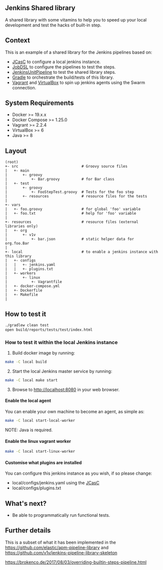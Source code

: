 ## Jenkins Shared library

A shared library with some vitamins to help you to speed up your local development and test the hacks of built-in step.

## Context

This is an example of a shared library for the Jenkins pipelines based on:

- [JCasC](https://jenkins.io/projects/jcasc/) to configure a local jenkins instance.
- [JobDSL](https://github.com/jenkinsci/job-dsl-plugin/wiki) to configure the pipelines to test the steps.
- [JenkinsUnitPipeline](https://github.com/jenkinsci/JenkinsPipelineUnit) to test the shared library steps.
- [Gradle](https://docs.gradle.org/current/userguide/userguide.html) to orchestrate the build/tests of this library.
- [Vagrant](https://www.vagrantup.com/docs/index.html) and [VirtualBox](https://www.virtualbox.org/wiki/Documentation) to spin up jenkins agents using the Swarm connection.

## System Requirements

- Docker >= 19.x.x
- Docker Compose >= 1.25.0
- Vagrant >= 2.2.4
- VirtualBox >= 6
- Java >= 8

## Layout

```
(root)
+- src                             # Groovy source files
|   +- main
|       +- groovy
|           +- Bar.groovy          # for Bar class
|   +- test
|       +- groovy
|           +- FooStepTest.groovy  # Tests for the foo step
|       +- resources               # resource files for the tests
|
+- vars
|   +- foo.groovy                  # for global 'foo' variable
|   +- foo.txt                     # help for 'foo' variable
|
+- resources                       # resource files (external libraries only)
|   +- org
|       +- v1v
|           +- bar.json            # static helper data for org.foo.Bar
|
+- local                           # to enable a jenkins instance with this library
|   +- configs
|   |   +- jenkins.yaml
|   |   +- plugins.txt
|   +- workers
|       +- linux
|           +- Vagrantfile
|   +- docker-compose.yml
|   +- Dockerfile
|   +- Makefile
|
```

## How to test it

```bash
./gradlew clean test
open build/reports/tests/test/index.html
```

### How to test it within the local Jenkins instance

1. Build docker image by running:

```bash
make -C local build
```

2. Start the local Jenkins master service by running:

```bash
make -C local make start
```

3. Browse to <http://localhost:8080> in your web browser.

#### Enable the local agent

You can enable your own machine to become an agent, as simple as:

```bash
make -C local start-local-worker
```
NOTE: Java is required.

#### Enable the linux vagrant worker

```bash
make -C local start-linux-worker
```

#### Customise what plugins are installed

You can configure this jenkins instance as you wish, if so please change:

* local/configs/jenkins.yaml using the [JCasC](https://jenkins.io/projects/jcasc/)
* local/configs/plugins.txt


## What's next?

- Be able to programmatically run functional tests.


## Further details

This is a subset of what it has been implemented in the https://github.com/elastic/apm-pipeline-library and https://github.com/v1v/jenkins-pipeline-library-skeleton

https://brokenco.de/2017/08/03/overriding-builtin-steps-pipeline.html